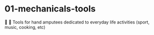 # 01-mechanicals-tools
🎾 🎸 Tools for hand amputees dedicated to everyday life activities (sport, music, cooking, etc) 
